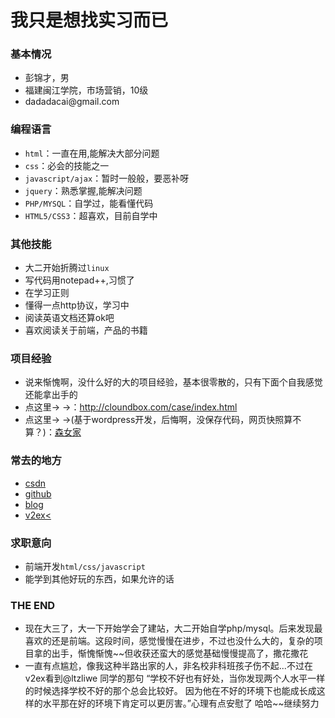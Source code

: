 我只是想找实习而已
=====
<h3>基本情况</h3>
<ul>
  <li>彭锦才，男</li>
  <li>福建闽江学院，市场营销，10级</li>
  <li>dadadacai@gmail.com</li>
</ul>

<h3>编程语言</h3>
<ul>
  <li><code>html</code>：一直在用,能解决大部分问题</li>
  <li><code>css</code>：必会的技能之一</li>
  <li><code>javascript/ajax</code>：暂时一般般，要恶补呀</li>
  <li><code>jquery</code>：熟悉掌握,能解决问题</li>
  <li><code>PHP/MYSQL</code>：自学过，能看懂代码</li>
  <li><code>HTML5/CSS3</code>：超喜欢，目前自学中</li>
</ul>

<h3>其他技能</h3>
<ul>
  <li>大二开始折腾过<code>linux</code></li>
  <li>写代码用notepad++,习惯了</li>
  <li>在学习正则</li>
  <li>懂得一点http协议，学习中</li>
  <li>阅读英语文档还算ok吧</li>
  <li>喜欢阅读关于前端，产品的书籍</li>
</ul>

<h3>项目经验</h3>
<ul>
  <li>说来惭愧啊，没什么好的大的项目经验，基本很零散的，只有下面个自我感觉还能拿出手的</li>
  <li>点这里→ →：<a href="http://cloundbox.com/case/index.html">http://cloundbox.com/case/index.html</a></li>
  <li>点这里→ →(基于wordpress开发，后悔啊，没保存代码，网页快照算不算？)：<a href="http://ikeepu.com/pengbeilin/site">森女家</a></li>
  
</ul>

<h3>常去的地方</h3>
<ul>
  <li><a href="http://www.csdn.net/">csdn</a></li>
  <li><a href="https://github.com/dadadacai">github</a></li>
  <li><a href="http://cloundbox.com/">blog</a></li>
  <li><a href="http://v2ex.com">v2ex<</a></li>
</ul>


<h3>求职意向</h3>
<ul>
  <li>前端开发<code>html/css/javascript</code></li>
  <li>能学到其他好玩的东西，如果允许的话</li>
</ul>

<h3>THE END</h3>
<ul>
  <li>现在大三了，大一下开始学会了建站，大二开始自学php/mysql。后来发现最喜欢的还是前端。这段时间，感觉慢慢在进步，不过也没什么大的，复杂的项目拿的出手，惭愧惭愧~~但收获还蛮大的感觉基础慢慢提高了，撒花撒花</li>
  <li>一直有点尴尬，像我这种半路出家的人，非名校非科班孩子伤不起...不过在v2ex看到@ltzliwe 同学的那句 “学校不好也有好处，当你发现两个人水平一样的时候选择学校不好的那个总会比较好。
      因为他在不好的环境下也能成长成这样的水平那在好的环境下肯定可以更厉害。”心理有点安慰了 哈哈~~继续努力
  </li>

</ul>





